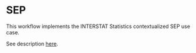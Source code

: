 # SEP

This workflow implements the INTERSTAT Statistics contextualized SEP use case.

See description [here](https://github.com/INTERSTAT/Statistics-Contextualized/blob/main/test-case.md#support-for-environment-policies-sep).
